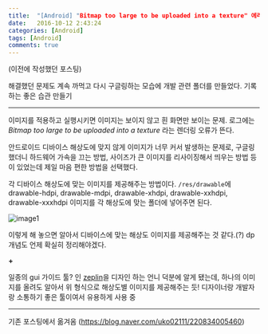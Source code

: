```yaml
---
title:  "[Android] "Bitmap too large to be uploaded into a texture" 에러 해결"
date:   2016-10-12 2:43:24
categories: [Android]
tags: [Android]
comments: true
---
```


(이전에 작성했던 포스팅)

해결했던 문제도 계속 까먹고 다시 구글링하는 모습에 개발 관련 폴더를 만들었다.
기록하는 좋은 습관 만들기


---

이미지를 적용하고 실행시키면 이미지는 보이지 않고 흰 화면만 보이는 문제.
로그에는 _Bitmap too large to be uploaded into a texture_  라는 렌더링 오류가 뜬다.  

안드로이드 디바이스 해상도에 맞지 않게 이미지가 너무 커서 발생하는 문제로,
구글링했더니 하드웨어 가속을 끄는 방법, 사이즈가 큰 이미지를 리사이징해서 띄우는 방법 등이 있었는데 제일 마음 편한 방법을 선택했다.  

각 디바이스 해상도에 맞는 이미지를 제공해주는 방법이다.
`/res/drawable`에 drawable-hdpi, drawable-mdpi, drawable-xhdpi, drawable-xxhdpi, drawable-xxxhdpi
이미지를 각 해상도에 맞는 폴더에 넣어주면 된다.


![image1](http://eun-bi.github.io/images/posting/1224_1.PNG)

이렇게 해 놓으면 알아서 디바이스에 맞는 해상도 이미지를 제공해주는 것 같다.(?)
dp 개념도 언제 확실히 정리해야겠다.

**+**

일종의 gui 가이드 툴? 인 [zeplin](https://zeplin.io/)을 디자인 하는 언니 덕분에 알게 됐는데,
하나의 이미지를 올려도 알아서 위 형식으로 해상도별 이미지를 제공해주는 듯!
디자이너랑 개발자랑 소통하기 좋은 툴이여서 유용하게 사용 중

---

기존 포스팅에서 옮겨옴
(<https://blog.naver.com/uko02111/220834005460>)
